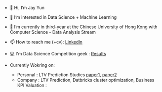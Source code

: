 - 👋 Hi, I’m Jay Yun
- 👀 I’m interested in Data Science + Machine Learning
- 🌱 I’m currently in third-year at the Chinese University of Hong Kong with Computer Science - Data Analysis Stream
- 📫 How to reach me (+cv): [LinkedIn]( https://www.linkedin.com/in/junwoo-yun-43a917174/, "LinkedIn link")

- 💻 I'm Data Science Competition geek : [Results]( https://github.com/Jyun1998/Data-Science-Competition-Results "Competition Results")
- Currently Wokring on: 
  - Personal : LTV Prediction Studies [paper1]( https://arxiv.org/pdf/1912.07753.pdf, "paper1"), [paper2]( https://dl.acm.org/doi/abs/10.1145/3447548.3467079)
  - Company : LTV Prediction, Datbricks cluster optimization, Business KPI Valuation : 

<!---
Jyun1998/Jyun1998 is a ✨ special ✨ repository because its `README.md` (this file) appears on your GitHub profile.
You can click the Preview link to take a look at your changes.
--->
